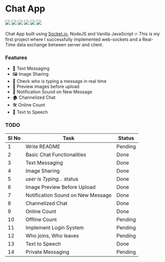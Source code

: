 <p style="align: center">
    <h1>Chat App</h1>
    <a href="https://codeclimate.com/github/thisisabdus/chat-app/maintainability"><img src="https://api.codeclimate.com/v1/badges/7b5aaf13f61105361d3b/maintainability" /></a>
    <a href="https://codeclimate.com/github/thisisabdus/chat-app/test_coverage"><img src="https://api.codeclimate.com/v1/badges/7b5aaf13f61105361d3b/test_coverage" /></a>
    <a href="https://github.com/prettier/prettier"><img src="https://img.shields.io/badge/code_style-prettier-ff69b4.svg?style=flat-square" /></a>
    <a href="https://opensource.org/licenses/MIT"><img src="https://img.shields.io/badge/License-MIT-yellow.svg" /></a>
    <a href="https://david-dm.org/thisisabdus/chat-app"><img src="https://david-dm.org/thisisabdus/chat-app.svg" /></a>
    <a href="#"><img src="https://github-basic-badges.herokuapp.com/commits/thisisabdus/chat-app.svg" /></a>
    <br><br>
    Chat App built using <a href="https://socket.io">Socket.io</a>, NodeJS and Vanilla JavaScript 🔥 This is my first project where I successfully implemented web-sockets and a Real-Time data exchange between server and client. 
</p>

### Features

- 💬 Text Messaging 
- 🖼 Image Sharing
- 💬 Check who is typing a message in real time
- 💮 Preview images before upload
- 🔔 Notification Sound on New Message
- 🏚 Channelized Chat
- 🛠 Online Count 
- 💬 Text to Speech

### TODO

| Sl No | Task                              | Status  |
|-------|-----------------------------------|---------|
| 1     | Write README                      | Pending |
| 2     | Basic Chat Functionalities        | Done    |
| 3     | Text Messaging                    | Done    |
| 4     | Image Sharing                     | Done    |
| 5     | _user is Typing..._ status        | Done    |
| 6     | Image Preview Before Upload       | Done    |
| 7     | Notification Sound on New Message | Done    |
| 8     | Channelized Chat                  | Done    |
| 9     | Online Count                      | Done    |
| 10    | Offline Count                     | Pending |
| 11    | Implement Login System            | Pending |
| 12    | Who joins, Who leaves             | Pending |
| 13    | Text to Speech                    | Done    |
| 14    | Private Messaging                 | Pending |